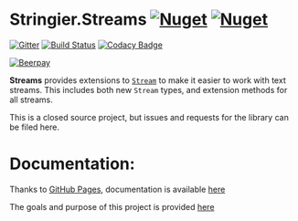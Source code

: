 # Stringier.Streams [![Nuget](https://img.shields.io/nuget/dt/Stringier.Streams?label=Streams&logo=nuget)](https://www.nuget.org/packages/Stringier.Streams/) [![Nuget](https://img.shields.io/nuget/dt/Stringier.Streams.FSharp?label=F%23&logo=nuget)](https://www.nuget.org/packages/Stringier.Streams.FSharp/)

[![Gitter](https://badges.gitter.im/Stringier/community.svg)](https://gitter.im/Stringier/community?utm_source=badge&utm_medium=badge&utm_campaign=pr-badge)
[![Build Status](https://dev.azure.com/p-kell/Stringier/_apis/build/status/Stringier.Streams?branchName=master)](https://dev.azure.com/p-kell/Stringier/_build/latest?definitionId=25&branchName=master)
[![Codacy Badge](https://api.codacy.com/project/badge/Grade/ba68b0653d80420f83931293807e702b)](https://www.codacy.com/gh/Stringier/Streams?utm_source=github.com&amp;utm_medium=referral&amp;utm_content=Stringier/Stringier-Streams&amp;utm_campaign=Badge_Grade)

[![Beerpay](https://img.shields.io/beerpay/Entomy/Stringier)](https://beerpay.io/Entomy/Stringier)

**Streams** provides extensions to [`Stream`](https://docs.microsoft.com/en-us/dotnet/api/system.io.stream) to make it easier to work with text streams. This includes both new `Stream` types, and extension methods for all streams.

This is a closed source project, but issues and requests for the library can be filed here.

# Documentation:

Thanks to [GitHub Pages](https://pages.github.com/), documentation is available [here](https://Stringier.github.io/docs/)

The goals and purpose of this project is provided [here](https://gist.github.com/Entomy/b36c5dd74e38d97d630abf26543734e2)
